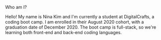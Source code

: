 Who am I?

Hello! My name is Nina Kim and I'm currently a student at DigitalCrafts, a coding boot camp. I am enrolled
in their August 2020 cohort, with a graduation date of December 2020. The boot camp is full-stack, so we're
learning both front-end and back-end coding languages. 